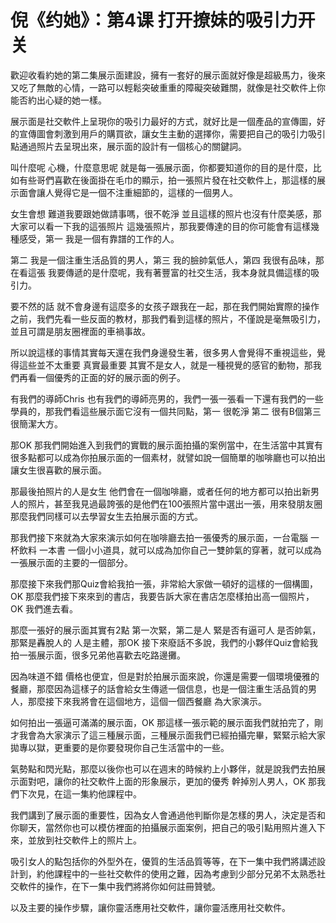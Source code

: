 # 倪《约她》：第4课 打开撩妹的吸引力开关

歡迎收看約她的第二集展示面建設，擁有一套好的展示面就好像是超級馬力，後來又吃了無敵的心情，一路可以輕鬆突破重重的障礙突破難關，就像是社交軟件上你能否約出心疑的她一樣。

展示面是社交軟件上呈現你的吸引力最好的方式，就好比是一個產品的宣傳圖，好的宣傳圖會刺激到用戶的購買欲，讓女生主動的選擇你，需要把自己的吸引力吸引點通過照片去呈現出來，展示面的設計有一個核心的關鍵詞。

叫什麼呢 心機，什麼意思呢 就是每一張展示面，你都要知道你的目的是什麼，比如有些哥們喜歡在後面掛在毛巾的顯示，拍一張照片發在社交軟件上，那這樣的展示面會讓人覺得它是一個不注重細節的，這樣的一個男人。

女生會想 難道我要跟她做請事嗎，很不乾淨 並且這樣的照片也沒有什麼美感，那大家可以看一下我的這張照片 這幾張照片，那我要傳達的目的你可能會有這樣幾種感受，第一 我是一個有靠譜的工作的人。

第二 我是一個注重生活品質的男人，第三 我的臉帥氣低人，第四 我很有品味，那在看這張 我要傳遞的是什麼呢，我有著豐富的社交生活，我本身就具備這樣的吸引力。

要不然的話 就不會身邊有這麼多的女孩子跟我在一起，那在我們開始實際的操作之前，我們先看一些反面的教材，那我們看到這樣的照片，不僅說是毫無吸引力，並且可謂是朋友圈裡面的車禍事故。

所以說這樣的事情其實每天還在我們身邊發生著，很多男人會覺得不重視這些，覺得這些並不太重要 真實最重要 其實不是女人，就是一種視覺的感官的動物，那我們再看一個優秀的正面的好的展示面的例子。

有我們的導師Chris 也有我們的導師亮男的，我們一張一張看一下還有我們的一些學員的，那我們看這些展示面它沒有一個共同點，第一 很乾淨 第二 很有B個第三 很簡潔大方。

那OK 那我們開始進入到我們的實戰的展示面拍攝的案例當中，在生活當中其實有很多點都可以成為你拍展示面的一個素材，就譬如說一個簡單的咖啡廳也可以拍出讓女生很喜歡的展示面。

那最後拍照片的人是女生 他們會在一個咖啡廳，或者任何的地方都可以拍出新男人的照片，甚至我見過最誇張的是他們在100張照片當中選出一張，用來發朋友圈 那麼我們同樣可以去學習女生去拍展示面的方式。

那我們接下來就為大家來演示如何在咖啡廳去拍一張優秀的展示面，一台電腦 一杯飲料 一本書 一個小小道具，就可以成為加你自己一雙帥氣的穿著，就可以成為一張展示面的主要的一個部分。

那麼接下來我們那Quiz會給我拍一張，非常給大家做一頓好的這樣的一個構圖，OK 那麼我們接下來來到的書店，我要告訴大家在書店怎麼樣拍出高一個照片，OK 我們進去看。

那麼一張好的展示面其實有2點 第一次緊，第二是人 緊是否有逼可人 是否帥氣，那緊是轟脫人的 人是主體，那OK 接下來廢話不多說，我們的小夥伴Quiz會給我拍一張展示面，很多兄弟他喜歡去吃路邊攤。

因為味道不錯 價格也便宜，但是對於拍展示面來說，你還是需要一個環境優雅的餐廳，那麼因為這樣子的話會給女生傳遞一個信息，也是一個注重生活品質的男人，那麼接下來我將會在這個地方，這個一個西餐廳 為大家演示。

如何拍出一張逼可滿滿的展示面，OK 那這樣一張示範的展示面我們就拍完了，剛才我會為大家演示了這三種展示面，三種展示面我們已經拍攝完畢，緊緊示給大家拋專以獄，更重要的是你要發現你自己生活當中的一些。

氣勢點和閃光點，那麼以後你也可以在週末的時候約上小夥伴，就是說我們去拍展示面對吧，讓你的社交軟件上面的形象展示，更加的優秀 幹掉別人男人，OK 那我們下次見，在這一集約他課程中。

我們講到了展示面的重要性，因為女人會通過他判斷你是怎樣的男人，決定是否和你聊天，當然你也可以模仿裡面的拍攝展示面案例，把自己的吸引點用照片進入下來，並放到社交軟件上的照片上。

吸引女人的點包括你的外型外在，優質的生活品質等等，在下一集中我們將講述設計到，約他課程中的一些社交軟件的使用之難，因為考慮到少部分兄弟不太熟悉社交軟件的操作，在下一集中我們將將你如何註冊贊號。

以及主要的操作步驟，讓你靈活應用社交軟件，讓你靈活應用社交軟件。